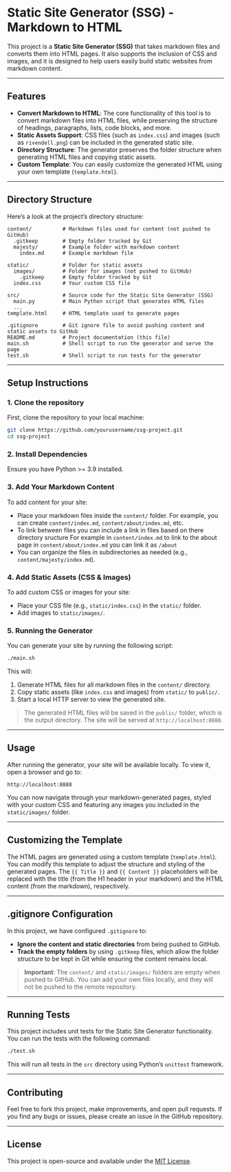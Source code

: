 # Static Site Generator (SSG) - Markdown to HTML

This project is a **Static Site Generator (SSG)** that takes markdown files and converts them into HTML pages. It also supports the inclusion of CSS and images, and it is designed to help users easily build static websites from markdown content.

---

## Features

- **Convert Markdown to HTML**: The core functionality of this tool is to convert markdown files into HTML files, while preserving the structure of headings, paragraphs, lists, code blocks, and more.
- **Static Assets Support**: CSS files (such as `index.css`) and images (such as `rivendell.png`) can be included in the generated static site.
- **Directory Structure**: The generator preserves the folder structure when generating HTML files and copying static assets.
- **Custom Template**: You can easily customize the generated HTML using your own template (`template.html`).

---

## Directory Structure

Here’s a look at the project’s directory structure:

```
content/          # Markdown files used for content (not pushed to GitHub)
  .gitkeep        # Empty folder tracked by Git
  majesty/        # Example folder with markdown content
    index.md      # Example markdown file

static/           # Folder for static assets
  images/         # Folder for images (not pushed to GitHub)
    .gitkeep      # Empty folder tracked by Git
  index.css       # Your custom CSS file

src/              # Source code for the Static Site Generator (SSG)
  main.py         # Main Python script that generates HTML files
  ...
template.html     # HTML template used to generate pages

.gitignore        # Git ignore file to avoid pushing content and static assets to GitHub
README.md         # Project documentation (this file)
main.sh           # Shell script to run the generator and serve the page
test.sh           # Shell script to run tests for the generator
```

---

## Setup Instructions

### 1. Clone the repository

First, clone the repository to your local machine:

```bash
git clone https://github.com/yourusername/ssg-project.git
cd ssg-project
```

### 2. Install Dependencies

Ensure you have Python >= 3.9 installed.

### 3. Add Your Markdown Content

To add content for your site:
- Place your markdown files inside the `content/` folder. For example, you can create `content/index.md`, `content/about/index.md`, etc.
- To link between files you can include a link in files based on there directory sructure For example in `content/index.md` to link to the about page in `content/about/index.md` you can link it as `/about`
- You can organize the files in subdirectories as needed (e.g., `content/majesty/index.md`).


### 4. Add Static Assets (CSS & Images)

To add custom CSS or images for your site:
- Place your CSS file (e.g., `static/index.css`) in the `static/` folder.
- Add images to `static/images/`.


### 5. Running the Generator

You can generate your site by running the following script:

```bash
./main.sh
```

This will:
1. Generate HTML files for all markdown files in the `content/` directory.
2. Copy static assets (like `index.css` and images) from `static/` to `public/`.
3. Start a local HTTP server to view the generated site.

> The generated HTML files will be saved in the `public/` folder, which is the output directory. The site will be served at `http://localhost:8888`.

---

## Usage

After running the generator, your site will be available locally. To view it, open a browser and go to:

```
http://localhost:8888
```

You can now navigate through your markdown-generated pages, styled with your custom CSS and featuring any images you included in the `static/images/` folder.

---

## Customizing the Template

The HTML pages are generated using a custom template (`template.html`). You can modify this template to adjust the structure and styling of the generated pages. The `{{ Title }}` and `{{ Content }}` placeholders will be replaced with the title (from the H1 header in your markdown) and the HTML content (from the markdown), respectively.

---

## .gitignore Configuration

In this project, we have configured `.gitignore` to:
- **Ignore the content and static directories** from being pushed to GitHub.
- **Track the empty folders** by using `.gitkeep` files, which allow the folder structure to be kept in Git while ensuring the content remains local.

> **Important**: The `content/` and `static/images/` folders are empty when pushed to GitHub. You can add your own files locally, and they will not be pushed to the remote repository.

---

## Running Tests

This project includes unit tests for the Static Site Generator functionality. You can run the tests with the following command:

```bash
./test.sh
```

This will run all tests in the `src` directory using Python’s `unittest` framework.

---

## Contributing

Feel free to fork this project, make improvements, and open pull requests. If you find any bugs or issues, please create an issue in the GitHub repository.

---

## License

This project is open-source and available under the [MIT License](LICENSE).
